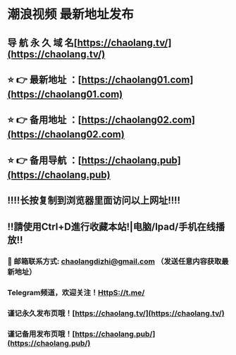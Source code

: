# 潮浪视频 最新地址发布

## 导 航 永 久 域 名[https://chaolang.tv/](https://chaolang.tv/)

## ⭐️ 👉 最新地址 ：[https://chaolang01.com](https://chaolang01.com)

## ⭐️ 👉 备用地址 ：[https://chaolang02.com](https://chaolang02.com)

## ⭐️ 👉 备用导航 ：[https://chaolang.pub](https://chaolang.pub)

## ‼️‼️长按复制到浏览器里面访问以上网址‼️‼️

## ‼️請使用Ctrl+D進行收藏本站!|电脑/Ipad/手机在线播放‼️

### 📧 邮箱联系方式: [chaolangdizhi@gmail.com](mailto:chaolangdizhi@gmail.com) （发送任意内容获取最新地址）

### Telegram频道，欢迎关注！[HttpS://t.me/](https://t.me/)

### 谨记永久发布页哦！[https://chaolang.tv/](https://chaolang.tv/)

### 谨记备用发布页哦！[https://chaolang.pub/](https://chaolang.pub/)
